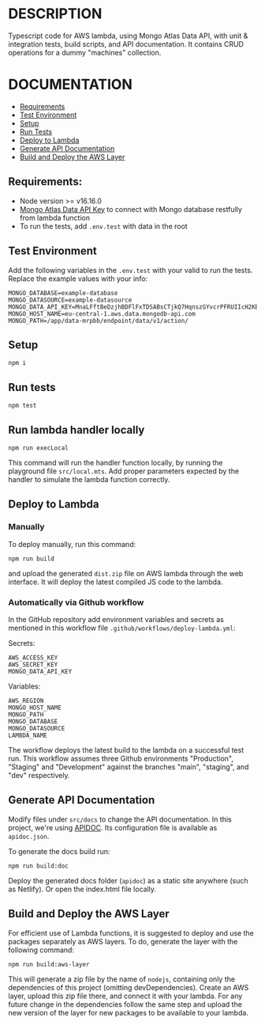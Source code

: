 # DESCRIPTION
Typescript code for AWS lambda, using Mongo Atlas Data API, with unit & integration tests, build scripts, and API documentation. It contains CRUD operations for a dummy "machines" collection. 

# DOCUMENTATION
- [Requirements](#requirements)
- [Test Environment](#test-environment)
- [Setup](#setup)
- [Run Tests](#run-tests)
- [Deploy to Lambda](#deploy-to-lambda)
- [Generate API Documentation](#generate-api-documentation)
- [Build and Deploy the AWS Layer](#build-and-deploy-the-aws-layer)


## Requirements:
- Node version >= v16.16.0
- [Mongo Atlas Data API Key](https://www.mongodb.com/docs/atlas/app-services/data-api/) to connect with Mongo database restfully from lambda function
- To run the tests, add `.env.test` with data in the root

## Test Environment
Add the following variables in the `.env.test` with your valid to run the tests. Replace the example values with your info: 

```
MONGO_DATABASE=example-database
MONGO_DATASOURCE=example-datasource
MONGO_DATA_API_KEY=MnaLFftBeDzjhBDFlFxTDSABsCTjkQ7HqnszGYvcrPFRUIIcH2KBKmab1im7xyZi
MONGO_HOST_NAME=eu-central-1.aws.data.mongodb-api.com
MONGO_PATH=/app/data-mrpbb/endpoint/data/v1/action/
```

## Setup
```
npm i
```

## Run tests
```
npm test
```

## Run lambda handler locally

```
npm run execLocal
```

This command will run the handler function locally, by running the playground file `src/local.mts`.  Add proper parameters expected by the handler to simulate the lambda function correctly.

## Deploy to Lambda

### Manually

To deploy manually, run this command:
```
npm run build
```

and upload the generated `dist.zip` file on AWS lambda through the web interface. It will deploy the latest compiled JS code to the lambda.

### Automatically via Github workflow

In the GitHub repository add environment variables and secrets as mentioned in this workflow file `.github/workflows/deploy-lambda.yml`:

Secrets:
```
AWS_ACCESS_KEY
AWS_SECRET_KEY
MONGO_DATA_API_KEY
```

Variables:
```
AWS_REGION
MONGO_HOST_NAME
MONGO_PATH
MONGO_DATABASE
MONGO_DATASOURCE
LAMBDA_NAME
```

The workflow deploys the latest build to the lambda on a successful test run. This workflow assumes three Github environments "Production", "Staging" and "Development" against the branches "main", "staging", and "dev" respectively. 

## Generate API Documentation

Modify files under `src/docs` to change the API documentation. In this project, we're using [APIDOC](https://apidocjs.com/). Its configuration file is available as `apidoc.json`.

To generate the docs build run:

```
npm run build:doc
```

Deploy the generated docs folder (`apidoc`) as a static site anywhere (such as Netlify). Or open the index.html file locally.

## Build and Deploy the AWS Layer

For efficient use of Lambda functions, it is suggested to deploy and use the packages separately as AWS layers. To do, generate the layer with the following command:

```
npm run build:aws-layer
```

This will generate a zip file by the name of `nodejs`, containing only the dependencies of this project (omitting devDependencies). Create an AWS layer, upload this zip file there, and connect it with your lambda. For any future change in the dependencies follow the same step and upload the new version of the layer for new packages to be available to your lambda.
